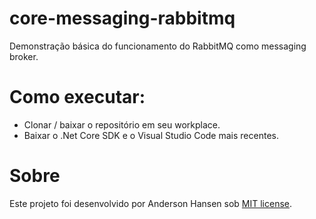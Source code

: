 # core-messaging-rabbitmq

Demonstração básica do funcionamento do RabbitMQ como messaging broker.

# Como executar:
- Clonar / baixar o repositório em seu workplace.
- Baixar o .Net Core SDK e o Visual Studio Code mais recentes.

# Sobre
Este projeto foi desenvolvido por Anderson Hansen sob [MIT license](LICENSE).
